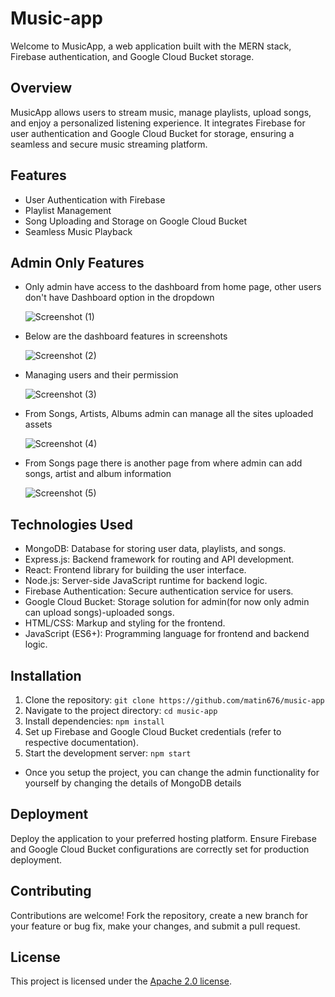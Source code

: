 # Music-app

Welcome to MusicApp, a web application built with the MERN stack, Firebase authentication, and Google Cloud Bucket storage.

## Overview

MusicApp allows users to stream music, manage playlists, upload songs, and enjoy a personalized listening experience. It integrates Firebase for user authentication and Google Cloud Bucket for storage, ensuring a seamless and secure music streaming platform.

## Features

- User Authentication with Firebase
- Playlist Management
- Song Uploading and Storage on Google Cloud Bucket
- Seamless Music Playback

## Admin Only Features

- Only admin have access to the dashboard from home page, other users don't have Dashboard option in the dropdown
  
  ![Screenshot (1)](https://github.com/user-attachments/assets/55a02bf4-3f39-4026-8ac1-b9f8c0578305)

- Below are the dashboard features in screenshots
  
  ![Screenshot (2)](https://github.com/user-attachments/assets/b1ea8fc2-2c77-4fc6-867f-8b1458dddc5d)
  
- Managing users and their permission
  
  ![Screenshot (3)](https://github.com/user-attachments/assets/20913326-7822-4e73-9aba-89ad5c5c9a9f)

- From Songs, Artists, Albums admin can manage all the sites uploaded assets
  
  ![Screenshot (4)](https://github.com/user-attachments/assets/3596abb0-168a-43af-9571-f834d1df0a4c)

- From Songs page there is another page from where admin can add songs, artist and album information
  
  ![Screenshot (5)](https://github.com/user-attachments/assets/9b0d2345-a2b6-4faa-9935-95b9ae3941fc)

## Technologies Used

- MongoDB: Database for storing user data, playlists, and songs.
- Express.js: Backend framework for routing and API development.
- React: Frontend library for building the user interface.
- Node.js: Server-side JavaScript runtime for backend logic.
- Firebase Authentication: Secure authentication service for users.
- Google Cloud Bucket: Storage solution for admin(for now only admin can upload songs)-uploaded songs.
- HTML/CSS: Markup and styling for the frontend.
- JavaScript (ES6+): Programming language for frontend and backend logic.

## Installation

1. Clone the repository: `git clone https://github.com/matin676/music-app`
2. Navigate to the project directory: `cd music-app`
3. Install dependencies: `npm install`
4. Set up Firebase and Google Cloud Bucket credentials (refer to respective documentation).
5. Start the development server: `npm start`
- Once you setup the project, you can change the admin functionality for yourself by changing the details of MongoDB details

## Deployment

Deploy the application to your preferred hosting platform. Ensure Firebase and Google Cloud Bucket configurations are correctly set for production deployment.

## Contributing

Contributions are welcome! Fork the repository, create a new branch for your feature or bug fix, make your changes, and submit a pull request.

## License

This project is licensed under the [Apache 2.0 license](LICENSE).
